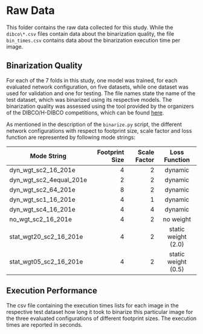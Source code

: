 # Raw Data

This folder contains the raw data collected for this study. While the `dibco\*.csv` files contain data about the binarization quality, the file `bin_times.csv` contains data about the binarization execution time per image.

## Binarization Quality

For each of the 7 folds in this study, one model was trained, for each evaluated network configuration, on five datasets, while one dataset was used for validation and one for testing. 
The file names state the name of the test dataset, which was binarized using its respective models. 
The binarization quality was assessed using the tool provided by the organizers of the DIBCO/H-DIBCO competitions, which can be found [here](http://vc.ee.duth.gr/h-dibco2016/benchmark/DIBCO_metrics.zip).

As mentioned in the description of the `binarize.py` script, the different network configurations with respect to footprint size, scale factor and loss function are represented by following mode strings:

| Mode String        | Footprint Size           | Scale Factor  | Loss Function |
| ------------- |-------------:| -----:| :-------:|
| dyn_wgt_sc2_16_201e      | 4 | 2 | dynamic |
| dyn_wgt_sc2_4equal_201e |  2 | 2 | dynamic |
| dyn_wgt_sc2_64_201e |  8 | 2 | dynamic |
| dyn_wgt_sc1_16_201e      | 4 | 1 | dynamic |
| dyn_wgt_sc4_16_201e |  4 | 4 | dynamic |
| no_wgt_sc2_16_201e      | 4 | 2 | no weight |
| stat_wgt20_sc2_16_201e     | 4 | 2 | static weight (2.0) |
| stat_wgt05_sc2_16_201e     | 4 | 2 | static weight (0.5) |

## Execution Performance

The csv file containing the execution times lists for each image in the respective test dataset how long it took to binarize this particular image for the three evaluated configurations of different footprint sizes.
The execution times are reported in seconds.
